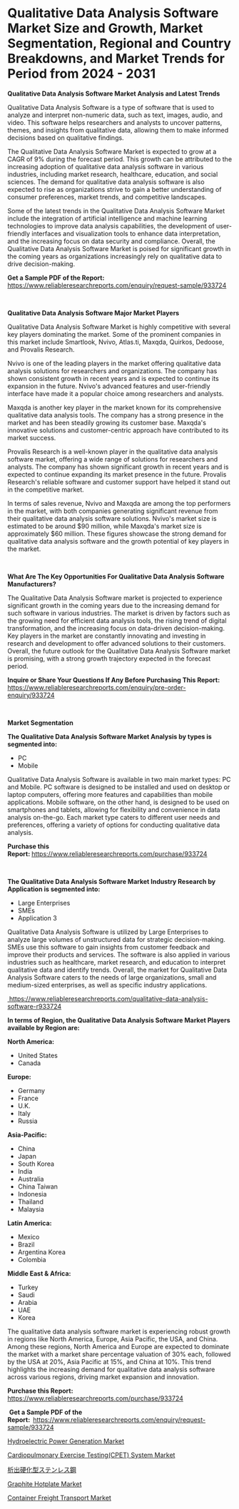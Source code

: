 <p><h1>Qualitative Data Analysis Software Market Size and Growth, Market Segmentation, Regional and Country Breakdowns, and Market Trends for Period from 2024 -  2031</h1></p><p><strong>Qualitative Data Analysis Software Market Analysis and Latest Trends</strong></p>
<p><p>Qualitative Data Analysis Software is a type of software that is used to analyze and interpret non-numeric data, such as text, images, audio, and video. This software helps researchers and analysts to uncover patterns, themes, and insights from qualitative data, allowing them to make informed decisions based on qualitative findings.</p><p>The Qualitative Data Analysis Software Market is expected to grow at a CAGR of 9% during the forecast period. This growth can be attributed to the increasing adoption of qualitative data analysis software in various industries, including market research, healthcare, education, and social sciences. The demand for qualitative data analysis software is also expected to rise as organizations strive to gain a better understanding of consumer preferences, market trends, and competitive landscapes.</p><p>Some of the latest trends in the Qualitative Data Analysis Software Market include the integration of artificial intelligence and machine learning technologies to improve data analysis capabilities, the development of user-friendly interfaces and visualization tools to enhance data interpretation, and the increasing focus on data security and compliance. Overall, the Qualitative Data Analysis Software Market is poised for significant growth in the coming years as organizations increasingly rely on qualitative data to drive decision-making.</p></p>
<p><strong>Get a Sample PDF of the Report:&nbsp;</strong> <a href="https://www.reliableresearchreports.com/enquiry/request-sample/933724">https://www.reliableresearchreports.com/enquiry/request-sample/933724</a></p>
<p>&nbsp;</p>
<p><strong>Qualitative Data Analysis Software Major Market Players</strong></p>
<p><p>Qualitative Data Analysis Software Market is highly competitive with several key players dominating the market. Some of the prominent companies in this market include Smartlook, Nvivo, Atlas.ti, Maxqda, Quirkos, Dedoose, and Provalis Research.</p><p>Nvivo is one of the leading players in the market offering qualitative data analysis solutions for researchers and organizations. The company has shown consistent growth in recent years and is expected to continue its expansion in the future. Nvivo's advanced features and user-friendly interface have made it a popular choice among researchers and analysts.</p><p>Maxqda is another key player in the market known for its comprehensive qualitative data analysis tools. The company has a strong presence in the market and has been steadily growing its customer base. Maxqda's innovative solutions and customer-centric approach have contributed to its market success.</p><p>Provalis Research is a well-known player in the qualitative data analysis software market, offering a wide range of solutions for researchers and analysts. The company has shown significant growth in recent years and is expected to continue expanding its market presence in the future. Provalis Research's reliable software and customer support have helped it stand out in the competitive market.</p><p>In terms of sales revenue, Nvivo and Maxqda are among the top performers in the market, with both companies generating significant revenue from their qualitative data analysis software solutions. Nvivo's market size is estimated to be around $90 million, while Maxqda's market size is approximately $60 million. These figures showcase the strong demand for qualitative data analysis software and the growth potential of key players in the market.</p></p>
<p>&nbsp;</p>
<p><strong>What Are The Key Opportunities For Qualitative Data Analysis Software Manufacturers?</strong></p>
<p><p>The Qualitative Data Analysis Software market is projected to experience significant growth in the coming years due to the increasing demand for such software in various industries. The market is driven by factors such as the growing need for efficient data analysis tools, the rising trend of digital transformation, and the increasing focus on data-driven decision-making. Key players in the market are constantly innovating and investing in research and development to offer advanced solutions to their customers. Overall, the future outlook for the Qualitative Data Analysis Software market is promising, with a strong growth trajectory expected in the forecast period.</p></p>
<p><strong>Inquire or Share Your Questions If Any Before Purchasing This Report:</strong> <a href="https://www.reliableresearchreports.com/enquiry/pre-order-enquiry/933724">https://www.reliableresearchreports.com/enquiry/pre-order-enquiry/933724</a></p>
<p>&nbsp;</p>
<p><strong>Market Segmentation</strong></p>
<p><strong>The Qualitative Data Analysis Software Market Analysis by types is segmented into:</strong></p>
<p><ul><li>PC</li><li>Mobile</li></ul></p>
<p><p>Qualitative Data Analysis Software is available in two main market types: PC and Mobile. PC software is designed to be installed and used on desktop or laptop computers, offering more features and capabilities than mobile applications. Mobile software, on the other hand, is designed to be used on smartphones and tablets, allowing for flexibility and convenience in data analysis on-the-go. Each market type caters to different user needs and preferences, offering a variety of options for conducting qualitative data analysis.</p></p>
<p><strong>Purchase this Report:&nbsp;</strong><a href="https://www.reliableresearchreports.com/purchase/933724">https://www.reliableresearchreports.com/purchase/933724</a></p>
<p>&nbsp;</p>
<p><strong>The Qualitative Data Analysis Software Market Industry Research by Application is segmented into:</strong></p>
<p><ul><li>Large Enterprises</li><li>SMEs</li><li>Application 3</li></ul></p>
<p><p>Qualitative Data Analysis Software is utilized by Large Enterprises to analyze large volumes of unstructured data for strategic decision-making. SMEs use this software to gain insights from customer feedback and improve their products and services. The software is also applied in various industries such as healthcare, market research, and education to interpret qualitative data and identify trends. Overall, the market for Qualitative Data Analysis Software caters to the needs of large organizations, small and medium-sized enterprises, as well as specific industry applications.</p></p>
<p><a href="https://www.reliableresearchreports.com/qualitative-data-analysis-software-r933724">&nbsp;https://www.reliableresearchreports.com/qualitative-data-analysis-software-r933724</a></p>
<p><strong>In terms of Region, the Qualitative Data Analysis Software Market Players available by Region are:</strong></p>
<p>
    <p> <strong> North America: </strong>
        <ul>
            <li>United States</li>
            <li>Canada</li>
        </ul>
        </p> 
    <p> <strong> Europe: </strong>
        <ul>
            <li>Germany</li>
            <li>France</li>
            <li>U.K.</li>
            <li>Italy</li>
            <li>Russia</li>
        </ul>
        </p> 
    <p> <strong> Asia-Pacific: </strong>
        <ul>
            <li>China</li>
            <li>Japan</li>
            <li>South Korea</li>
            <li>India</li>
            <li>Australia</li>
            <li>China Taiwan</li>
            <li>Indonesia</li>
            <li>Thailand</li>
            <li>Malaysia</li>
        </ul>
        </p> 
    <p> <strong> Latin America: </strong>
        <ul>
            <li>Mexico</li>
            <li>Brazil</li>
            <li>Argentina Korea</li>
            <li>Colombia</li>
        </ul>
        </p> 
    <p> <strong> Middle East & Africa: </strong>
        <ul>
            <li>Turkey</li>
            <li>Saudi</li>
            <li>Arabia</li>
            <li>UAE</li>
            <li>Korea</li>
        </ul>
    </p>
    </p>
<p><p>The qualitative data analysis software market is experiencing robust growth in regions like North America, Europe, Asia Pacific, the USA, and China. Among these regions, North America and Europe are expected to dominate the market with a market share percentage valuation of 30% each, followed by the USA at 20%, Asia Pacific at 15%, and China at 10%. This trend highlights the increasing demand for qualitative data analysis software across various regions, driving market expansion and innovation.</p></p>
<p><strong>Purchase this Report: </strong><a href="https://www.reliableresearchreports.com/purchase/933724">https://www.reliableresearchreports.com/purchase/933724</a></p>
<p>&nbsp;<strong>Get a Sample PDF of the Report:&nbsp;&nbsp;</strong><a href="https://www.reliableresearchreports.com/enquiry/request-sample/933724">https://www.reliableresearchreports.com/enquiry/request-sample/933724</a></p>
<p><strong></strong></p>
<p><p><a href="https://github.com/jaidynmorantestelletmjzya/Market-Research-Report-List-2/blob/main/hydroelectric-power-generation-market.md">Hydroelectric Power Generation Market</a></p><p><a href="https://www.linkedin.com/pulse/cardiopulmonary-exercise-testingcpet-system-market-furnishes-q7evc">Cardiopulmonary Exercise Testing(CPET) System Market</a></p><p><a href="https://github.com/sghwr779811674/Market-Research-Report-List-2/blob/main/491205455606.md">析出硬化型ステンレス鋼</a></p><p><a href="https://www.linkedin.com/pulse/graphite-hotplate-market-analysis-sze-forecasted-period-9keoc">Graphite Hotplate Market</a></p><p><a href="https://github.com/juniordelafrance/Market-Research-Report-List-3/blob/main/container-freight-transport-market.md">Container Freight Transport Market</a></p></p>